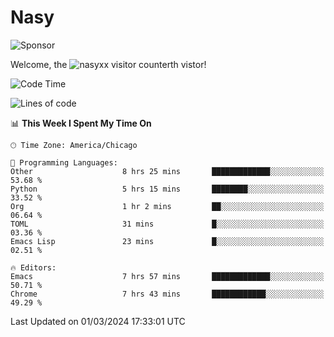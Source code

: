 # Nasy

<!--
<p align="center">
<img height="200" src="https://github-readme-stats.vercel.app/api?username=nasyxx&count_private=true&show_icons=true&theme=dracula&include_all_commits=true"/>
<img height="200" src="https://github-readme-stats.vercel.app/api/top-langs/?username=nasyxx&theme=dracula&hide=html,jupyter+notebook&count_private=true&show_icons=true"/>
</p>

  
----------------
-->

![Sponsor](https://img.shields.io/static/v1.svg?label=Sponsor&message=%E2%9D%A4&logo=GitHub&style=flat&color=pink)
 
Welcome, the ![nasyxx visitor counter](https://count.getloli.com/get/@nasyxx?theme=rule34)th vistor!
 
<!--START_SECTION:waka-->
![Code Time](http://img.shields.io/badge/Code%20Time-4%2C321%20hrs%2022%20mins-blue)

![Lines of code](https://img.shields.io/badge/From%20Hello%20World%20I%27ve%20Written-6.3%20million%20lines%20of%20code-blue)

📊 **This Week I Spent My Time On** 

```text
🕑︎ Time Zone: America/Chicago

💬 Programming Languages: 
Other                    8 hrs 25 mins       █████████████░░░░░░░░░░░░   53.68 % 
Python                   5 hrs 15 mins       ████████░░░░░░░░░░░░░░░░░   33.52 % 
Org                      1 hr 2 mins         ██░░░░░░░░░░░░░░░░░░░░░░░   06.64 % 
TOML                     31 mins             █░░░░░░░░░░░░░░░░░░░░░░░░   03.36 % 
Emacs Lisp               23 mins             █░░░░░░░░░░░░░░░░░░░░░░░░   02.51 % 

🔥 Editors: 
Emacs                    7 hrs 57 mins       █████████████░░░░░░░░░░░░   50.71 % 
Chrome                   7 hrs 43 mins       ████████████░░░░░░░░░░░░░   49.29 % 
```


 Last Updated on 01/03/2024 17:33:01 UTC
<!--END_SECTION:waka-->

<!-- ![visitors](https://visitor-badge.laobi.icu/badge?page_id=nasyxx.nasyxx) -->
